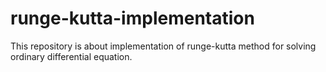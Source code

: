 # runge-kutta-implementation
This repository is about implementation of runge-kutta method for solving ordinary differential equation.
